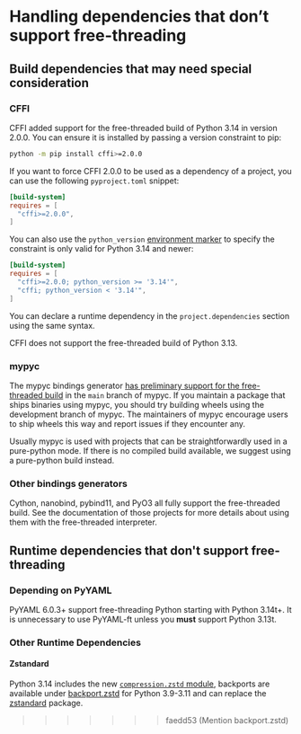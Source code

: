 # Handling dependencies that don’t support free-threading

## Build dependencies that may need special consideration

### CFFI

CFFI added support for the free-threaded build of Python 3.14 in version
2.0.0. You can ensure it is installed by passing a version constraint to pip:

```bash
python -m pip install cffi>=2.0.0
```

If you want to force CFFI 2.0.0 to be used as a dependency of a project, you can use the following `pyproject.toml` snippet:

```toml
[build-system]
requires = [
  "cffi>=2.0.0",
]
```

You can also use the `python_version` [environment
marker](https://packaging.python.org/en/latest/specifications/dependency-specifiers/#environment-markers)
to specify the constraint is only valid for Python 3.14 and newer:

```toml
[build-system]
requires = [
  "cffi>=2.0.0; python_version >= '3.14'",
  "cffi; python_version < '3.14'",
]
```

You can declare a runtime dependency in the `project.dependencies` section using
the same syntax.

CFFI does not support the free-threaded build of Python 3.13.

### mypyc

The mypyc bindings generator [has preliminary support for the free-threaded
build](https://github.com/mypyc/mypyc/issues/1038#issuecomment-3249330800) in
the `main` branch of mypyc. If you maintain a package that ships binaries using
mypyc, you should try building wheels using the development branch of mypyc. The
maintainers of mypyc encourage users to ship wheels this way and report issues
if they encounter any.

Usually mypyc is used with projects that can be straightforwardly used in a
pure-python mode. If there is no compiled build available, we suggest using a
pure-python build instead.

### Other bindings generators

Cython, nanobind, pybind11, and PyO3 all fully support the free-threaded
build. See the documentation of those projects for more details about using them
with the free-threaded interpreter.

## Runtime dependencies that don't support free-threading

### Depending on PyYAML

PyYAML 6.0.3+ support free-threading Python starting with Python 3.14t+.
It is unnecessary to use PyYAML-ft unless you **must** support Python 3.13t.

### Other Runtime Dependencies

#### Zstandard

Python 3.14 includes the new [`compression.zstd`
module](https://docs.python.org/3.14/library/compression.zstd.html#module-compression.zstd), backports are available
under [backport.zstd](https://pypi.org/project/backports.zstd/) for Python 3.9-3.11 and can replace the
[zstandard](https://pypi.org/project/zstandard/) package.
>>>>>>> faedd53 (Mention backport.zstd)
